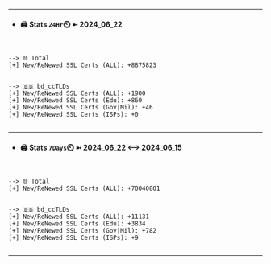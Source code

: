 

---
- #### 🖨️ **Stats** `24Hr`⏲️ ➼ 2024_06_22
```console


--> 🌐 Total
[+] New/ReNewed SSL Certs (ALL): +8875823


--> 🇧🇩 bd_ccTLDs
[+] New/ReNewed SSL Certs (ALL): +1900
[+] New/ReNewed SSL Certs (Edu): +860
[+] New/ReNewed SSL Certs (Gov|Mil): +46
[+] New/ReNewed SSL Certs (ISPs): +0


```

---
- #### 🖨️ **Stats** `7Days`⏲️ ➼ 2024_06_22 <--> 2024_06_15
```console


--> 🌐 Total
[+] New/ReNewed SSL Certs (ALL): +70040801


--> 🇧🇩 bd_ccTLDs
[+] New/ReNewed SSL Certs (ALL): +11131
[+] New/ReNewed SSL Certs (Edu): +3834
[+] New/ReNewed SSL Certs (Gov|Mil): +782
[+] New/ReNewed SSL Certs (ISPs): +9


```

---

